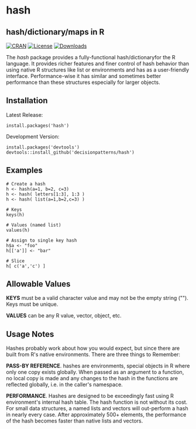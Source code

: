 # hash 

## hash/dictionary/maps in R

[![CRAN](http://www.r-pkg.org/badges/version/hash)](https://cran.rstudio.com/web/packages/hash/index.html) 
[![License](http://img.shields.io/badge/license-GPL%20%28%3E=%202%29-brightgreen.svg?style=flat)](http://www.gnu.org/licenses/gpl-2.0.html) 
[![Downloads](http://cranlogs.r-pkg.org/badges/hash?color=brightgreen)](http://www.r-pkg.org/pkg/hash)
 

The *hash* package provides a fully-functional hash/dictionaryfor the R language. It provides richer features and finer control of hash behavior than using native R structures like list or environments and has as a user-friendly interface. Performance-wise it has similar and sometimes better performance than these structures especially for larger objects.


## Installation

Latest Release:

    install.packages('hash')


Development Version:

    install.packages('devtools')
    devtools::install_github('decisionpatterns/hash')


## Examples 

    # Create a hash 
    h <- hash(a=1, b=2, c=3)
    h <- hash( letters[1:3], 1:3 )
    h <- hash( list(a=1,b=2,c=3) )  
     
    # Keys 
    keys(h)
     
    # Values (named list)
    values(h)
     
    # Assign to single key hash
    h$a <- "foo"
    h[['a']] <- "bar"
     
    # Slice
    h[ c('a','c') ]
    

## Allowable Values  


**KEYS** must be a valid character value and may not be the empty string (""). Keys must be unique.

**VALUES** can be any R value, vector, object, etc. 


## Usage Notes

Hashes probably work about how you would expect, but since there are built from R's native environments. There are three things to Remember:

**PASS-BY REFERENCE**. hashes are environments, special objects in R where only one copy exists globally. When passed as an argument to a function, no local copy is made and any changes to the hash in the functions are reflected globally, i.e. in the caller's namespace.

**PERFORMANCE**.  Hashes are designed to be exceedingly fast using R environment's internal hash table.  The hash function is not without its cost. For small data structures, a named lists and vectors will out-perform a hash in nearly every case. After approximately 500+ elements, the performance of the hash becomes faster than native lists and vectors.  
